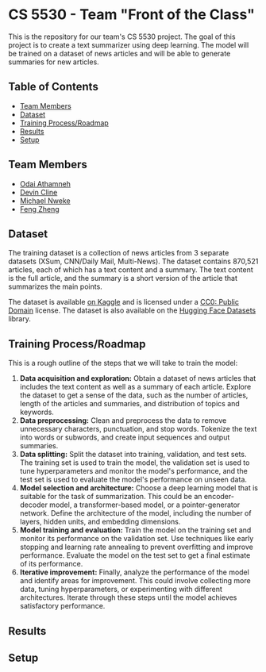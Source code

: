 # CS 5530 - Team "Front of the Class"

This is the repository for our team's CS 5530 project. The goal of this project is to create a text summarizer using deep learning. The model will be trained on a dataset of news articles and will be able to generate summaries for new articles.

## Table of Contents

- [Team Members](#team-members)
- [Dataset](#dataset)
- [Training Process/Roadmap](#training-processroadmap)
- [Results](#results)
- [Setup](#setup)

## Team Members

- [Odai Athamneh](https://github.com/heyodai)
- [Devin Cline](https://github.com/orangedoor)
- [Michael Nweke](https://github.com/m-nweke)
- [Feng Zheng](https://github.com/FengZheng99)

## Dataset

The training dataset is a collection of news articles from 3 separate datasets (XSum, CNN/Daily Mail, Multi-News). The dataset contains 870,521 articles, each of which has a text content and a summary. The text content is the full article, and the summary is a short version of the article that summarizes the main points. 

The dataset is available [on Kaggle](https://www.kaggle.com/datasets/sbhatti/news-summarization) and is licensed under a [CC0: Public Domain](https://creativecommons.org/publicdomain/zero/1.0/) license. The dataset is also available on the [Hugging Face Datasets](https://huggingface.co/datasets/cnn_dailymail) library.

## Training Process/Roadmap

This is a rough outline of the steps that we will take to train the model:

1. **Data acquisition and exploration:** Obtain a dataset of news articles that includes the text content as well as a summary of each article. Explore the dataset to get a sense of the data, such as the number of articles, length of the articles and summaries, and distribution of topics and keywords.
2. **Data preprocessing:** Clean and preprocess the data to remove unnecessary characters, punctuation, and stop words. Tokenize the text into words or subwords, and create input sequences and output summaries.
3. **Data splitting:** Split the dataset into training, validation, and test sets. The training set is used to train the model, the validation set is used to tune hyperparameters and monitor the model's performance, and the test set is used to evaluate the model's performance on unseen data.
4. **Model selection and architecture:** Choose a deep learning model that is suitable for the task of summarization. This could be an encoder-decoder model, a transformer-based model, or a pointer-generator network. Define the architecture of the model, including the number of layers, hidden units, and embedding dimensions.
5. **Model training and evaluation:** Train the model on the training set and monitor its performance on the validation set. Use techniques like early stopping and learning rate annealing to prevent overfitting and improve performance. Evaluate the model on the test set to get a final estimate of its performance.
7. **Iterative improvement:** Finally, analyze the performance of the model and identify areas for improvement. This could involve collecting more data, tuning hyperparameters, or experimenting with different architectures. Iterate through these steps until the model achieves satisfactory performance.

## Results

## Setup